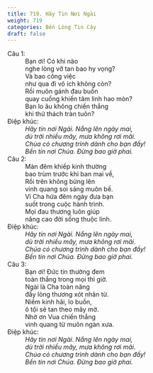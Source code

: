 ```yaml
---
title: 719. Hãy Tin Nơi Ngài
weight: 719
categories: Bền Lòng Tin Cậy
draft: false
---
```

<dl><dt>Câu 1:</dt><dd data-verse="1">Bạn ơi! Có khi nào <br/>nghe lòng vỡ tan bao hy vọng? <br/>Và bao công việc <br/>như qua đi vô ích không còn? <br/>Rồi muôn gánh đau buồn <br/>quay cuồng khiến tâm linh hao mòn? <br/>Bạn lo âu không chiến thắng <br/>khi thử thách tràn tuôn? </dd><dt>Điệp khúc:</dt><dd data-chorus="1"><em>Hãy tin nơi Ngài. Nắng lên ngày mai, <br/>dù trời nhiều mây, mưa không rơi mãi. <br/>Chúa có chương trình dành cho bạn đấy! <br/>Bền tin nơi Chúa. Đừng bao giờ phai. </em></dd><dt>Câu 2:</dt><dd data-verse="2">Màn đêm khiếp kinh thường <br/>bao trùm trước khi ban mai về, <br/>Rồi trên không bừng lên <br/>vinh quang soi sáng muôn bề. <br/>Vì Cha hứa đêm ngày đưa bạn <br/>suốt trong cuộc hành trình. <br/>Mọi đau thương luôn giúp <br/>nâng cao đời sống thuộc linh. </dd><dt>Điệp khúc:</dt><dd data-chorus="1"><em>Hãy tin nơi Ngài. Nắng lên ngày mai, <br/>dù trời nhiều mây, mưa không rơi mãi. <br/>Chúa có chương trình dành cho bạn đấy! <br/>Bền tin nơi Chúa. Đừng bao giờ phai. </em></dd><dt>Câu 3:</dt><dd data-verse="3">Bạn ơi! Đức tin thường đem <br/>toàn thắng trong mọi thì giờ. <br/>Ngài là Cha toàn năng <br/>đầy lòng thương xót nhân từ. <br/>Niềm kinh hãi, lo buồn, <br/>ô tội sẽ tan theo mây mờ. <br/>Nhờ ơn Vua chiến thắng <br/>vinh quang từ muôn ngàn xưa. </dd><dt>Điệp khúc:</dt><dd data-chorus="1"><em>Hãy tin nơi Ngài. Nắng lên ngày mai, <br/>dù trời nhiều mây, mưa không rơi mãi. <br/>Chúa có chương trình dành cho bạn đấy! <br/>Bền tin nơi Chúa. Đừng bao giờ phai. </em></dd></dl>